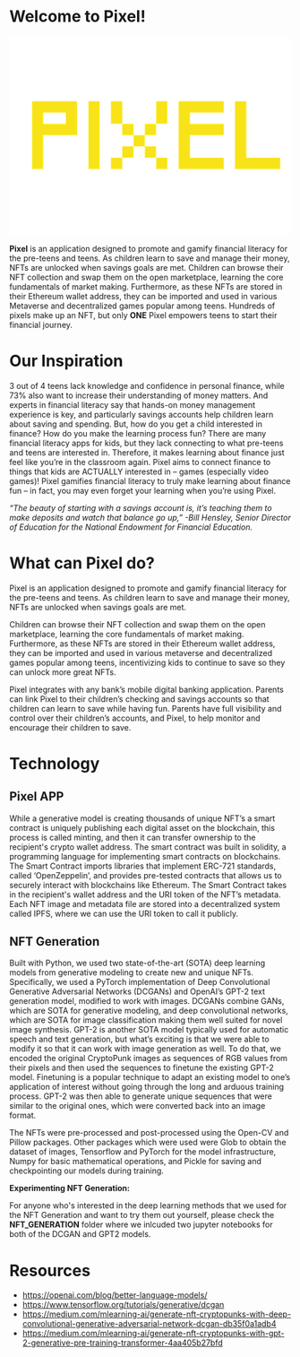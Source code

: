 # Welcome to Pixel!
![](https://github.com/GaussianNeurons/Pixel/blob/main/Images/Logo.png)

**Pixel** is an application designed to promote and gamify financial literacy for the pre-teens and teens. As children learn to save and manage their money, NFTs are unlocked when savings goals are met. Children can browse their NFT collection and swap them on the open marketplace, learning the core fundamentals of market making. Furthermore, as these NFTs are stored in their Ethereum wallet address, they can be imported and used in various Metaverse and decentralized games popular among teens.  Hundreds of pixels make up an NFT, but only **ONE** Pixel empowers teens to start their financial journey.

# Our Inspiration
3 out of 4 teens lack knowledge and confidence in personal finance, while 73% also want to increase their understanding of money matters. And experts in financial literacy say that hands-on money management experience is key, and particularly savings accounts help children learn about saving and spending. But, how do you get a child interested in finance? How do you make the learning process fun?  There are many financial literacy apps for kids, but they lack connecting to what pre-teens and teens are interested in. Therefore, it makes learning about finance just feel like you’re in the classroom again. Pixel aims to connect finance to things that kids are ACTUALLY interested in – games (especially video games)! Pixel gamifies financial literacy to truly make learning about finance fun – in fact, you may even forget your learning when you’re using Pixel.

*“The beauty of starting with a savings account is, it’s teaching them to make deposits and watch that balance go up,” -Bill Hensley, Senior Director of Education for the National Endowment for Financial Education.*

# What can Pixel do? 

Pixel is an application designed to promote and gamify financial literacy for the pre-teens and teens. As children learn to save and manage their money, NFTs are unlocked when savings goals are met.  

Children can browse their NFT collection and swap them on the open marketplace, learning the core fundamentals of market making. Furthermore, as these NFTs are stored in their Ethereum wallet address, they can be imported and used in various metaverse and decentralized games popular among teens, incentivizing kids to continue to save so they can unlock more great NFTs.    

Pixel integrates with any bank’s mobile digital banking application. Parents can link Pixel to their children’s checking and savings accounts so that children can learn to save while having fun. Parents have full visibility and control over their children’s accounts, and Pixel, to help monitor and encourage their children to save.  

# Technology

## Pixel APP

While a generative model is creating thousands of unique NFT’s a smart contract is uniquely publishing each digital asset on the blockchain, this process is called minting, and then it can transfer ownership to the recipient's crypto wallet address. The smart contract was built in solidity, a programming language for implementing smart contracts on blockchains.  The Smart Contract imports libraries that implement ERC-721 standards, called ‘OpenZeppelin’, and provides pre-tested contracts that allows us to securely interact with blockchains like Ethereum. The Smart Contract takes in the recipient's wallet address and the URI token of the NFT’s metadata. Each NFT image and metadata file are stored into a decentralized system called IPFS, where we can use the URI token to call it publicly.

## NFT Generation

Built with Python, we used two state-of-the-art (SOTA) deep learning models from generative modeling to create new and unique NFTs. Specifically, we used a PyTorch implementation of Deep Convolutional Generative Adversarial Networks (DCGANs) and OpenAI’s GPT-2 text generation model, modified to work with images. DCGANs combine GANs, which are SOTA for generative modeling, and deep convolutional networks, which are SOTA for image classification making them well suited for novel image synthesis. GPT-2 is another SOTA model typically used for automatic speech and text generation, but what’s exciting is that we were able to modify it so that it can work with image generation as well. To do that, we encoded the original CryptoPunk images as sequences of RGB values from their pixels and then used the sequences to finetune the existing GPT-2  model. Finetuning is a popular technique to adapt an existing model to one’s application of interest without going through the long and arduous training process. GPT-2 was then able to generate unique sequences that were similar to the original ones, which were converted back into an image format.

The NFTs were pre-processed and post-processed using the Open-CV and Pillow packages. Other packages which were used were Glob to obtain the dataset of images, Tensorflow and PyTorch for the model infrastructure, Numpy for basic mathematical operations, and Pickle for saving and checkpointing our models during training.

**Experimenting NFT Generation:**

For anyone who's interested in the deep learning methods that we used for the NFT Generation and want to try them out yourself, please check the **NFT_GENERATION** folder where we inlcuded two jupyter notebooks for both of the DCGAN and GPT2 models. 


# Resources

 - https://openai.com/blog/better-language-models/
 - https://www.tensorflow.org/tutorials/generative/dcgan
 - https://medium.com/mlearning-ai/generate-nft-cryptopunks-with-deep-convolutional-generative-adversarial-network-dcgan-db35f0a1adb4
 - https://medium.com/mlearning-ai/generate-nft-cryptopunks-with-gpt-2-generative-pre-training-transformer-4aa405b27bfd
